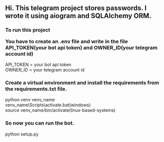 <h2>Hi. This telegram project stores passwords. I wrote it using aiogram and SQLAlchemy ORM.</h2>
<h3>
To run this project<br>

You have to create an .env file and write in the file API_TOKEN(your bot api token) and OWNER_ID(your telegram account id)
</h3>
API_TOKEN = your bot api token
<br>
OWNER_ID = your telegram account id
<h3>Create a virtual environment and install the requirements from the requirements.txt file.</h3>
python venv venv_name
<br>
venv_name\Scripts\activate.bat(windows)
<br>
source venv_name/bin/activate(linux-based-systems)
<h3>So now you can run the bot.</h3>
python setup.py
